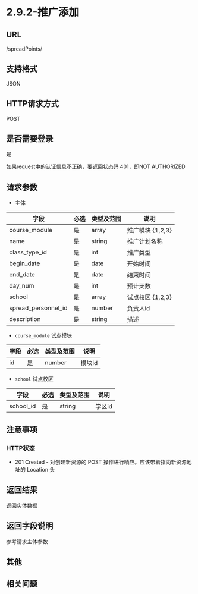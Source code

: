 # 2.9.2-推广添加

## URL

/spreadPoints/

## 支持格式

JSON

## HTTP请求方式

POST

## 是否需要登录

是

如果request中的认证信息不正确，要返回状态码 401，即NOT AUTHORIZED

## 请求参数

- 主体

字段 | 必选 | 类型及范围 | 说明
----|------|----------|-------------
course_module       |   是   | array     | 推广模块 {1,2,3}
name                |   是   | string    | 推广计划名称
class_type_id       |   是   | int       | 推广类型
begin_date          |   是   | date      | 开始时间
end_date            |   是   | date      | 结束时间
day_num             |   是   | int       | 预计天数
school              |   是   | array     | 试点校区 {1,2,3}
spread_personnel_id |   是   | number      | 负责人id
description         |   是   | string    | 描述

- `course_module` 试点模块

字段 | 必选 | 类型及范围 | 说明
----|------|----------|-------------
id         |   是   | number    | 模块id

- `school` 试点校区

字段 | 必选 | 类型及范围 | 说明
----|------|----------|-------------
school_id               |   是   | string    | 学区id

## 注意事项

### HTTP状态

- 201 Created - 对创建新资源的 POST 操作进行响应。应该带着指向新资源地址的 Location 头

## 返回结果

返回实体数据

## 返回字段说明

参考请求主体参数

## 其他

## 相关问题
